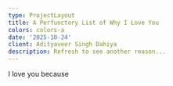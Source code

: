```yaml
---
type: ProjectLayout
title: A Perfunctory List of Why I Love You
colors: colors-a
date: '2025-10-24'
client: Adityaveer Singh Dahiya
description: Refresh to see another reason...
---
```


<!-- 💖 "I love you because..." one-liner (refresh to change) -->
<span id="love-line" style="display:inline-flex; align-items:center; gap:.4rem; flex-wrap:wrap;">
  <span>I love you because&nbsp;</span>
  <span id="love-reason" aria-live="polite" style="font-weight:600;"></span>
</span>

<script>
(function () {
  // 📝 Your list of reasons (random selection on each page load)
  const REASONS = [
    "you are very kind",
    "of your hair",
    "you light up every room",
    "you could pull off a goatee",
    "you wear your shirt tucked out",
    "you're brave and thoughtful",
    "you have a great pair of biceps and shoulders",
    "you smell great",
    "you have an early 2000s professor vibe",
    "you have a sitcom humour",
    "you say 'listen' a lot",
    "you're curious",
    "you were chill with me bleeding to death in your house",
    "you sing 'Creep' well",
    "you're patient with me",
    "you care about your hair a lot",
    "you look cute wrapped up in a towel",
    "you have a lot of cheese in your repository",
    "you dress really well for a boy",
    "you did not like Tanishq Tuteja",
    "your armpit has an interesting stench",
    "Anju Dahiya is a GOAT",
    "your feet look really nice and funny",
    "AWHO sujjan vihar lowkey rules",
    "you're the most beautiful person I have ever laid eyes on",
    "you have Nepali eyes",
    "you have a very cute Hindi accent",
    "you are funny when you're high",
    "you're my boyfriend",
    "you have a list of the meds I need :)",
    "you care about me so much and make me feel so loved and cared for",
    "you're you -- and I wouldn't change a single thing about you"
  ];

  // Wait for DOM to be fully ready
  function setRandomReason() {
    const reasonEl = document.getElementById("love-reason");
    if (!reasonEl) {
      // If element not found, try again in a moment
      setTimeout(setRandomReason, 50);
      return;
    }

    // Pick a random reason using current timestamp for extra randomness
    const randomIndex = Math.floor(Math.random() * REASONS.length);
    reasonEl.textContent = REASONS[randomIndex];
  }

  // Run immediately
  setRandomReason();
})();
</script>
